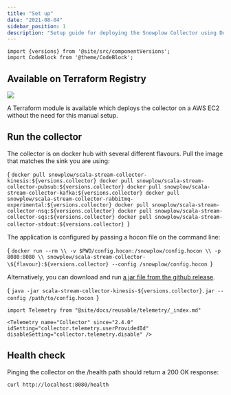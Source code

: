 ```yaml
---
title: "Set up"
date: "2021-08-04"
sidebar_position: 1
description: "Setup guide for deploying the Snowplow Collector using Docker or JAR files with health check verification."
---
```


```mdx-code-block
import {versions} from '@site/src/componentVersions';
import CodeBlock from '@theme/CodeBlock';
```

## Available on Terraform Registry

[![](https://img.shields.io/static/v1?label=Terraform&message=Registry&color=7B42BC&logo=terraform)](https://registry.terraform.io/modules/snowplow-devops/collector-kinesis-ec2/aws/latest)

A Terraform module is available which deploys the collector on a AWS EC2 without the need for this manual setup.

## Run the collector

The collector is on docker hub with several different flavours. Pull the image that matches the sink you are using:

<CodeBlock language="bash">{
`docker pull snowplow/scala-stream-collector-kinesis:${versions.collector}
docker pull snowplow/scala-stream-collector-pubsub:${versions.collector}
docker pull snowplow/scala-stream-collector-kafka:${versions.collector}
docker pull snowplow/scala-stream-collector-rabbitmq-experimental:${versions.collector}
docker pull snowplow/scala-stream-collector-nsq:${versions.collector}
docker pull snowplow/scala-stream-collector-sqs:${versions.collector}
docker pull snowplow/scala-stream-collector-stdout:${versions.collector}
`}</CodeBlock>

The application is configured by passing a hocon file on the command line:

<CodeBlock language="bash">{
`docker run --rm \\
  -v $PWD/config.hocon:/snowplow/config.hocon \\
  -p 8080:8080 \\
  snowplow/scala-stream-collector-\${flavour}:${versions.collector} --config /snowplow/config.hocon
`}</CodeBlock>

Alternatively, you can download and run [a jar file from the github release](https://github.com/snowplow/stream-collector/releases).

<CodeBlock language="bash">{
`java -jar scala-stream-collector-kinesis-${versions.collector}.jar --config /path/to/config.hocon
`}</CodeBlock>

```mdx-code-block
import Telemetry from "@site/docs/reusable/telemetry/_index.md"

<Telemetry name="Collector" since="2.4.0" idSetting="collector.telemetry.userProvidedId" disableSetting="collector.telemetry.disable" />
```

## Health check

Pinging the collector on the /health path should return a 200 OK response:

```bash
curl http://localhost:8080/health
```
